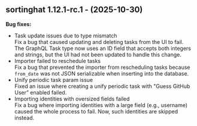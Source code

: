 ## sortinghat 1.12.1-rc.1 - (2025-10-30)

**Bug fixes:**

 * Task update issues due to type mismatch\
   Fix a bug that caused updating and deleting tasks from the UI to fail.
   The GraphQL Task type now uses an ID field that accepts both integers
   and strings, but the UI had not been updated to handle this change.
 * Importer failed to reschedule tasks\
   Fix a bug that prevented the importer from rescheduling tasks because
   `from_date` was not JSON serializable when inserting into the
   database.
 * Unify periodic task param issue\
   Fixed an issue where creating a unify periodic task with "Guess GitHub
   User” enabled failed.
 * Importing identities with oversized fields failed\
   Fix a bug where importing identities with a large field (e.g.,
   username) caused the whole process to fail. Now, such identities are
   skipped instead.

